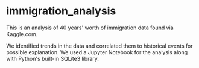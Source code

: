 # immigration_analysis

This is an analysis of 40 years' worth of immigration data found via Kaggle.com. 

We identified trends in the data and correlated them to historical events for possible explanation. We used a Jupyter Notebook for the analysis along with Python's built-in SQLite3 library. 

